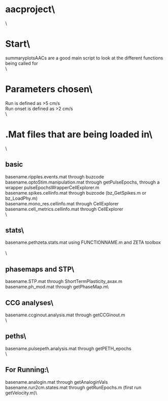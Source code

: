 # aacproject\
\
# Start\
summaryplotsAACs are a good main script to look at the different functions being called for\
\
# Parameters chosen\
Run is defined as >5 cm/s\
Run onset is defined as >2 cm/s\
\
# .Mat files that are being loaded in\
\
## basic
basename.ripples.events.mat through buzcode\
basename.optoStim.manipulation.mat through getPulseEpochs, through a wrapper pulseEpochsWrapperCellExplorer.m\
basename.spikes.cellinfo.mat through buzcode (bz_GetSpikes.m or bz_LoadPhy.m)\
basename.mono_res.cellinfo.mat through CellExplorer\
basename.cell_metrics.cellinfo.mat through CellExplorer\
\
## stats\
basename.pethzeta.stats.mat using FUNCTIONNAME.m and ZETA toolbox \
\
\
## phasemaps and STP\
basename.STP.mat through ShortTermPlasticity_axax.m\
basename.ph_mod.mat through getPhaseMap.m\

## CCG analyses\
basename.ccginout.analysis.mat through getCCGinout.m\
\
## peths\
basename.pulsepeth.analysis.mat through getPETH_epochs\
\
## For Running:\
basename.analogin.mat through getAnaloginVals\
basename.run2cm.states.mat through getRunEpochs.m (first run getVelocity.m)\

